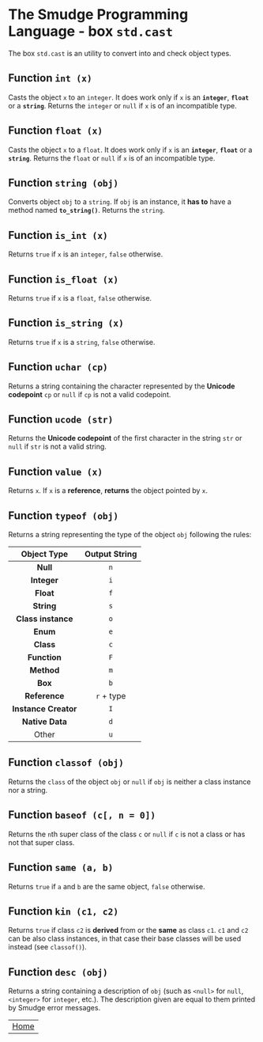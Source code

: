# The Smudge Programming Language - box `std.cast`
The box `std.cast` is an utility to convert into and
check object types.

## Function `int (x)`
Casts the object `x` to an `integer`.
It does work only if `x` is an **`integer`**, **`float`** or a **`string`**.
Returns the `integer` or `null` if `x` is of an incompatible type.

## Function `float (x)`
Casts the object `x` to a `float`.
It does work only if `x` is an **`integer`**, **`float`** or a **`string`**.
Returns the `float` or `null` if `x` is of an incompatible type.

## Function `string (obj)`
Converts object `obj` to a `string`.
If `obj` is an instance, it **has to** have a method named **`to_string()`**.
Returns the `string`.

## Function `is_int (x)`
Returns `true` if `x` is an `integer`, `false` otherwise.

## Function `is_float (x)`
Returns `true` if `x` is a `float`, `false` otherwise.

## Function `is_string (x)`
Returns `true` if `x` is a `string`,
`false` otherwise.

## Function `uchar (cp)`
Returns a string containing the character represented by the **Unicode codepoint** `cp` or `null` if `cp` is not a valid codepoint.

## Function `ucode (str)`
Returns the **Unicode codepoint** of the first character in the string `str` or `null` if `str` is not a valid string.

## Function `value (x)`
Returns `x`. If `x` is a **reference**, **returns** the object pointed by `x`.

## Function `typeof (obj)`
Returns a string representing the type of the object `obj` following the rules:

| Object Type | Output String |
|:--:|:--:|
| **Null** | `n` |
| **Integer** | `i` |
| **Float** | `f` |
| **String** | `s` |
| **Class instance** | `o` |
| **Enum** | `e` |
| **Class** | `c` |
| **Function** | `F` |
| **Method** | `m` |
| **Box** | `b` |
| **Reference** | `r` + type |
| **Instance Creator** | `I` |
| **Native Data** | `d` |
| Other | `u` |

## Function `classof (obj)`
Returns the `class` of the object `obj` or `null` if `obj` is neither a class instance nor a string.

## Function `baseof (c[, n = 0])`
Returns the `n`th super class of the class `c` or `null` if `c` is not a class or has not that super class.

## Function `same (a, b)`
Returns `true` if `a` and `b` are the same object, `false` otherwise.

## Function `kin (c1, c2)`
Returns `true` if class `c2` is **derived** from or the **same** as class `c1`. `c1` and `c2` can be also class instances, in that case their base classes will be used instead (see `classof()`).

## Function `desc (obj)`
Returns a string containing a description of `obj` (such as `<null>` for `null`,
`<integer>` for `integer`, etc.). The description given are equal to them printed by
Smudge error messages.

||
|:---:|
| [Home](https://smudgelang.github.io/smudge/) |
